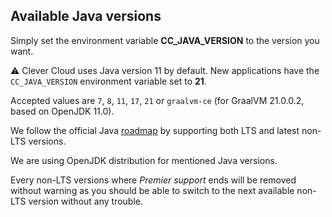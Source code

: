 ## Available Java versions

Simply set the environment variable **CC_JAVA_VERSION** to the version you want.


⚠️ Clever Cloud uses Java version 11 by default. New applications have the `CC_JAVA_VERSION` environment variable set to **21**.

Accepted values are `7`, `8`, `11`, `17`, `21` or `graalvm-ce` (for GraalVM 21.0.0.2, based on OpenJDK 11.0).

We follow the official Java [roadmap](https://www.oracle.com/java/technologies/java-se-support-roadmap.html) by supporting both LTS and latest non-LTS versions.

We are using OpenJDK distribution for mentioned Java versions.

Every non-LTS versions where _Premier support_ ends will be removed without warning as you should be able to switch to the next available non-LTS version without any trouble.
